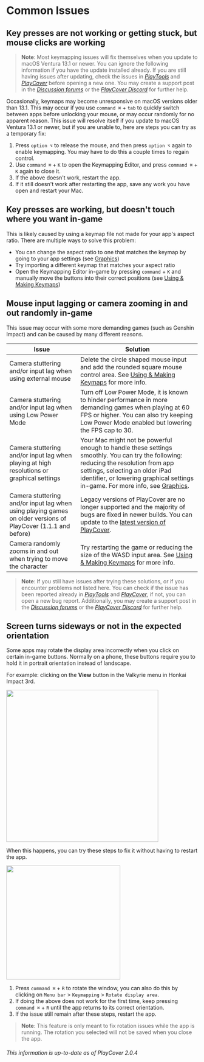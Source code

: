 # Common Issues

## Key presses are not working or getting stuck, but mouse clicks are working

>__Note__: Most keymapping issues will fix themselves when you update to macOS Ventura 13.1 or newer. You can ignore the following information if you have the update installed already. If you are still having issues after updating, check the issues in [_PlayTools_](https://github.com/PlayCover/PlayTools) and [_PlayCover_](https://github.com/PlayCover/PlayCover/issues) before opening a new one. You may create a support post in the [_Discussion forums_](https://github.com/PlayCover/PlayCover/discussions) or the [_PlayCover Discord_](https://discord.gg/rMv5qxGTGC) for further help.

Occasionally, keymaps may become unresponsive on macOS versions older than 13.1. This may occur if you use `command ⌘` + `tab` to quickly switch between apps before unlocking your mouse, or may occur randomly for no apparent reason. This issue will resolve itself if you update to macOS Ventura 13.1 or newer, but if you are unable to, here are steps you can try as a temporary fix:

1. Press `option ⌥` to release the mouse, and then press `option ⌥` again to enable keymapping. You may have to do this a couple times to regain control.
2. Use `command ⌘` + `K` to open the Keymapping Editor, and press `command ⌘` + `K` again to close it.
3. If the above doesn't work, restart the app.
4. If it still doesn't work after restarting the app, save any work you have open and restart your Mac. 

## Key presses are working, but doesn't touch where you want in-game

This is likely caused by using a keymap file not made for your app's aspect ratio. There are multiple ways to solve this problem:
* You can change the aspect ratio to one that matches the keymap by going to your app settings (see [Graphics](../settings/graphics.md))
* Try importing a different keymap that matches your aspect ratio
* Open the Keymapping Editor in-game by pressing `command` + `K` and manually move the buttons into their correct positions (see [Using & Making Keymaps](../keymapping/using_making_keymaps.md)) 

## Mouse input lagging or camera zooming in and out randomly in-game 

This issue may occur with some more demanding games (such as Genshin Impact) and can be caused by many different reasons.

| Issue | Solution | 
| ---- | ---- |
| Camera stuttering and/or input lag when using external mouse | Delete the circle shaped mouse input and add the rounded square mouse control area. See [Using & Making Keymaps](../keymapping/using_making_keymaps.md) for more info. |
| Camera stuttering and/or input lag when using Low Power Mode | Turn off Low Power Mode, it is known to hinder performance in more demanding games when playing at 60 FPS or higher. You can also try keeping Low Power Mode enabled but lowering the FPS cap to 30. | 
| Camera stuttering and/or input lag when playing at high resolutions or graphical settings | Your Mac might not be powerful enough to handle these settings smoothly. You can try the following: reducing the resolution from app settings, selecting an older iPad identifier, or lowering graphical settings in-game. For more info, see [Graphics](../settings/graphics.md). |
| Camera stuttering and/or input lag when using playing games on older versions of PlayCover (1.1.1 and before) | Legacy versions of PlayCover are no longer supported and the majority of bugs are fixed in newer builds. You can update to the [latest version of PlayCover](https://github.com/PlayCover/PlayCover/releases/latest). |
| Camera randomly zooms in and out when trying to move the character | Try restarting the game or reducing the size of the WASD input area. See [Using & Making Keymaps](../keymapping/using_making_keymaps.md) for more info. |

>__Note__: If you still have issues after trying these solutions, or if you encounter problems not listed here. You can check if the issue has been reported already in [_PlayTools_](https://github.com/PlayCover/PlayTools) and [_PlayCover_](https://github.com/PlayCover/PlayCover/issues), if not, you can open a new bug report. Additionally, you may create a support post in the [_Discussion forums_](https://github.com/PlayCover/PlayCover/discussions) or the [_PlayCover Discord_](https://discord.gg/rMv5qxGTGC) for further help.

## Screen turns sideways or not in the expected orientation 

Some apps may rotate the display area incorrectly when you click on certain in-game buttons. Normally on a phone, these buttons require you to hold it in portrait orientation instead of landscape.

For example: clicking on the **View** button in the Valkyrie menu in Honkai Impact 3rd. 

<img width="400" src="https://user-images.githubusercontent.com/78054566/212759243-396b07a3-775b-44b7-b620-a11e3f1ce608.png">

When this happens, you can try these steps to fix it without having to restart the app.

<img width="300" src="https://user-images.githubusercontent.com/78054566/212760148-597aaaa9-56c5-4a61-b010-a2b20ad4bafe.png">

1. Press `command ⌘` + `R` to rotate the window, you can also do this by clicking on `Menu bar` > `Keymapping` > `Rotate display area`.
2. If doing the above does not work for the first time, keep pressing `command ⌘` + `R` until the app returns to its correct orientation.
3. If the issue still remain after these steps, restart the app.

>__Note__: This feature is only meant to fix rotation issues while the app is running. The rotation you selected will not be saved when you close the app.

###### This information is up-to-date as of PlayCover 2.0.4
